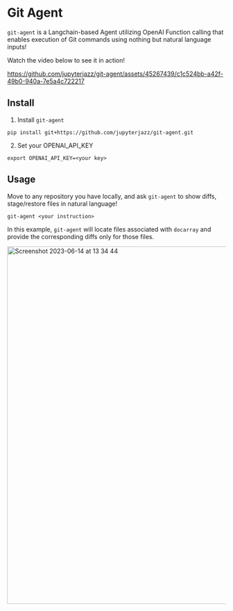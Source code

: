 # Git Agent
`git-agent` is a Langchain-based Agent utilizing OpenAI Function calling that enables execution of Git commands using nothing but natural language inputs!

Watch the video below to see it in action!

https://github.com/jupyterjazz/git-agent/assets/45267439/c1c524bb-a42f-49b0-940a-7e5a4c722217


## Install

1. Install `git-agent`

```shell
pip install git+https://github.com/jupyterjazz/git-agent.git
```

2. Set your OPENAI_API_KEY

```shell
export OPENAI_API_KEY=<your key>
```

## Usage

Move to any repository you have locally, and ask `git-agent` to show diffs, stage/restore files in natural language!

```shell
git-agent <your instruction>
```

In this example, `git-agent` will locate files associated with `docarray` and provide the corresponding diffs only for those files.

<img width="823" alt="Screenshot 2023-06-14 at 13 34 44" src="https://github.com/jupyterjazz/git-agent/assets/45267439/6c9c662b-f03a-442f-a2d4-19e43604be65">


